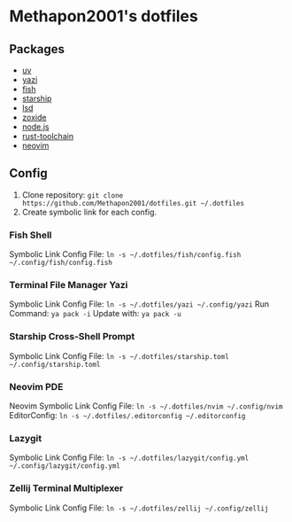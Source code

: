 # Methapon2001's dotfiles

## Packages

- [uv](https://github.com/astral-sh/uv)
- [yazi](https://yazi-rs.github.io/)
- [fish](https://fishshell.com/)
- [starship](https://starship.rs/)
- [lsd](https://github.com/lsd-rs/lsd)
- [zoxide](https://github.com/ajeetdsouza/zoxide)
- [node.js](https://nodejs.org/)
- [rust-toolchain](https://www.rustup.rs/)
- [neovim](https://neovim.io/)

## Config

1. Clone repository: `git clone https://github.com/Methapon2001/dotfiles.git ~/.dotfiles`
2. Create symbolic link for each config.

### Fish Shell

Symbolic Link Config File: `ln -s ~/.dotfiles/fish/config.fish ~/.config/fish/config.fish`

### Terminal File Manager Yazi

Symbolic Link Config File: `ln -s ~/.dotfiles/yazi ~/.config/yazi`
Run Command: `ya pack -i`
Update with: `ya pack -u`

### Starship Cross-Shell Prompt

Symbolic Link Config File: `ln -s ~/.dotfiles/starship.toml ~/.config/starship.toml`

### Neovim PDE

Neovim Symbolic Link Config File: `ln -s ~/.dotfiles/nvim ~/.config/nvim`
EditorConfig: `ln -s ~/.dotfiles/.editorconfig ~/.editorconfig`

### Lazygit

Symbolic Link Config File: `ln -s ~/.dotfiles/lazygit/config.yml ~/.config/lazygit/config.yml`

### Zellij Terminal Multiplexer

Symbolic Link Config File: `ln -s ~/.dotfiles/zellij ~/.config/zellij`
